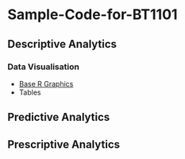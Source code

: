 # Sample-Code-for-BT1101
## Descriptive Analytics
### Data Visualisation
- [Base R Graphics](1-1.md)
- Tables
## Predictive Analytics
## Prescriptive Analytics
